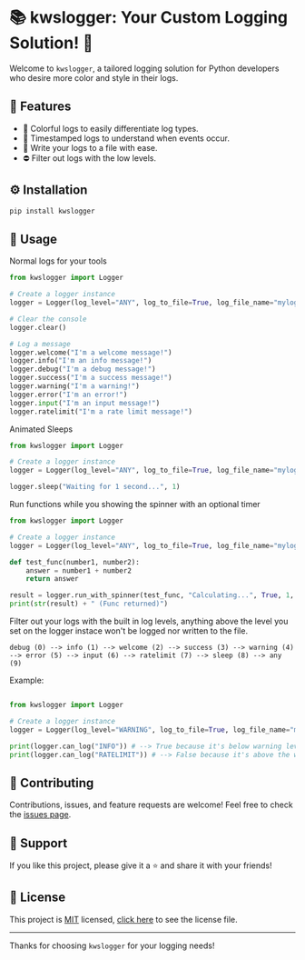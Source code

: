 # 📚 kwslogger: Your Custom Logging Solution! 🚀
Welcome to `kwslogger`, a tailored logging solution for Python developers who desire more color and style in their logs.

## 🌟 Features
- 🎨 Colorful logs to easily differentiate log types.
- 📅 Timestamped logs to understand when events occur.
- 📝 Write your logs to a file with ease.
- ⛔ Filter out logs with the low levels.

## ⚙️ Installation
```bash
pip install kwslogger
```

## 🚀 Usage

Normal logs for your tools
```python
from kwslogger import Logger

# Create a logger instance
logger = Logger(log_level="ANY", log_to_file=True, log_file_name="mylogs", log_file_mode="a")

# Clear the console
logger.clear()

# Log a message
logger.welcome("I'm a welcome message!")
logger.info("I'm an info message!")
logger.debug("I'm a debug message!")
logger.success("I'm a success message!")
logger.warning("I'm a warning!")
logger.error("I'm an error!")
logger.input("I'm an input message!")
logger.ratelimit("I'm a rate limit message!")
```

Animated Sleeps
```python
from kwslogger import Logger

# Create a logger instance
logger = Logger(log_level="ANY", log_to_file=True, log_file_name="mylogs", log_file_mode="a")

logger.sleep("Waiting for 1 second...", 1)
```

Run functions while you showing the spinner with an optional timer
```python
from kwslogger import Logger

# Create a logger instance
logger = Logger(log_level="ANY", log_to_file=True, log_file_name="mylogs", log_file_mode="a")

def test_func(number1, number2):
    answer = number1 + number2
    return answer

result = logger.run_with_spinner(test_func, "Calculating...", True, 1, 1)
print(str(result) + " (Func returned)")
```

Filter out your logs with the built in log levels, anything above the level you set on the logger instace won't be logged nor written to the file.
```text
debug (0) --> info (1) --> welcome (2) --> success (3) --> warning (4) --> error (5) --> input (6) --> ratelimit (7) --> sleep (8) --> any (9)
```
Example:
```python

from kwslogger import Logger

# Create a logger instance
logger = Logger(log_level="WARNING", log_to_file=True, log_file_name="mylogs", log_file_mode="a")

print(logger.can_log("INFO")) # --> True because it's below warning level. Would log and write to the file.
print(logger.can_log("RATELIMIT")) # --> False because it's above the warning level. Wouldn't log nor write to the file.
```

## 🤝 Contributing
Contributions, issues, and feature requests are welcome! Feel free to check the [issues page](https://github.com/kWAYTV/kwslogger/issues).

## 💖 Support
If you like this project, please give it a ⭐️ and share it with your friends!

## 📄 License
This project is [MIT](https://opensource.org/licenses/MIT) licensed, [click here](LICENSE) to see the license file.

---

Thanks for choosing `kwslogger` for your logging needs!